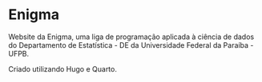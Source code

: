 # Enigma

Website da Enigma, uma liga de programação aplicada à ciência de dados do Departamento de Estatística - DE da Universidade Federal da Paraíba - UFPB.

Criado utilizando Hugo e Quarto.